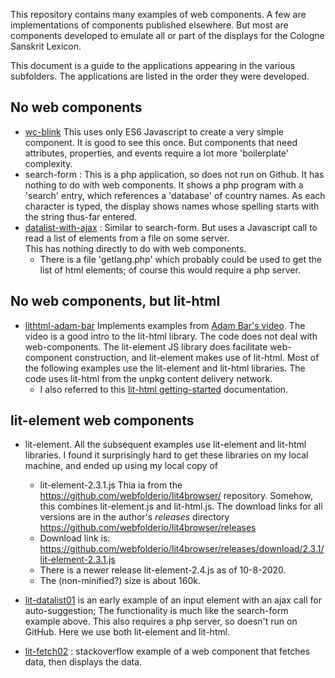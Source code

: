 
This repository contains many examples of web components.  A few are
implementations of components published elsewhere.  But most are 
components developed to emulate all or part of the displays for the
Cologne Sanskrit Lexicon.

This document is a guide to the applications appearing in the various
subfolders.  The applications are listed in the order they were developed.

## No web components
* [wc-blink](https://funderburkjim.github.io/webcompLearn/wc-blink/index.html) This uses only ES6 Javascript to create a very simple component.  It is
good to see this once.  But components that need attributes, properties,
and events require a lot more 'boilerplate' complexity.
* search-form :  This is a php application, so does not run on Github.
  It has nothing to do with web components.  It shows a php program with
  a 'search' entry, which references a 'database' of country names.
  As each character is typed, the display shows names whose spelling
  starts with the string thus-far entered. 
* [datalist-with-ajax](https://funderburkjim.github.io/webcompLearn/datalist-with-ajax/) : Similar to search-form.  But uses a Javascript call to read
  a list of elements from a file on some server.  
  This has nothing directly to do with web components.
  * There is a file 'getlang.php' which probably could be used to get
    the list of html elements; of course this would require a php server.

## No web components, but lit-html
* [lithtml-adam-bar](https://funderburkjim.github.io/webcompLearn/lithtml-adam-bar/)  Implements examples from [Adam Bar's video](https://www.youtube.com/watch?v=eSILtbWYrNc).  The video is a good intro to the lit-html library.
  The code does not deal with web-components. The lit-element
  JS library does facilitate web-component construction, and lit-element
  makes use of lit-html.  Most of the following examples use the
  lit-element and lit-html libraries.
  The code uses lit-html from the unpkg content delivery network.
  * I also referred to this [lit-html getting-started](https://lit-html.polymer-project.org/guide/getting-started) documentation.

## lit-element web components
* lit-element.  All the subsequent examples use lit-element and lit-html
  libraries.  I found it surprisingly hard to get these libraries on
  my local machine, and ended up using my local copy of 
  * lit-element-2.3.1.js
    Thia ia from the  https://github.com/webfolderio/lit4browser/ repository.
    Somehow, this combines lit-element.js and lit-html.js.
    The download links for all versions are in the author's *releases* directory
    https://github.com/webfolderio/lit4browser/releases
  * Download link is: https://github.com/webfolderio/lit4browser/releases/download/2.3.1/lit-element-2.3.1.js
  * There is a newer release lit-element-2.4.js as of 10-8-2020.
  * The (non-minified?) size is about 160k.


* [lit-datalist01](https://funderburkjim.github.io/webcompLearn/lit-datalist01/)
  is an early example of an input element with an ajax call for auto-suggestion;
  The functionality is much like the search-form example above.
  This also requires a php server, so doesn't run on GitHub.
  Here we use both lit-element and lit-html. 
* [lit-fetch02](https://funderburkjim.github.io/webcompLearn/lit-fetch02/) :
  stackoverflow example of a web component that fetches data, then
  displays the data. 
